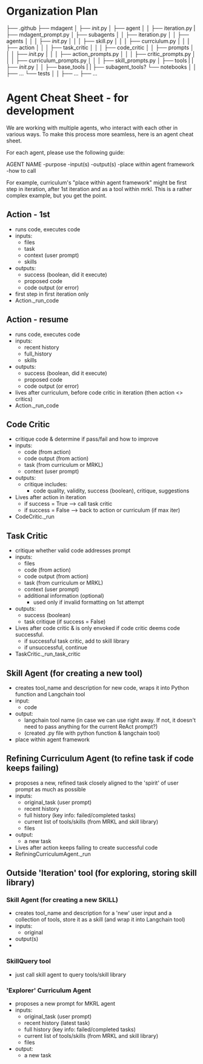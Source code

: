 # Organization Plan
├── .github
├── mdagent
│   ├── _init_.py
│   ├── agent
│   │   ├── iteration.py
|   ├── mdagent_prompt.py
│   ├── subagents 
│   │   ├── iteration.py
│   │   ├── agents
│   │   │   ├── _init_.py
│   │   │   ├── skill.py
│   │   │   ├── currciulum.py
│   │   │   ├── action
│   │   │   ├── task_critic
│   │   │   ├── code_critic
│   │   ├── prompts
│   │   │   ├── _init_.py
│   │   │   ├── action_prompts.py
│   │   │   ├── critic_prompts.py
│   │   │   ├── curriculum_prompts.py
│   │   │   ├── skill_prompts.py
│   ├── tools
|   |   ├── _init_.py
│   │   ├── base_tools
|   |   ├── subagent_tools?
└── notebooks
│   │   ├── ...
└── tests
│   │   ├── ...
├── ...


# Agent Cheat Sheet - for development

We are working with multiple agents, who interact with each other in various ways. To make this process more seamless, here is an agent cheat sheet. 

For each agent, please use the following guide:

AGENT NAME
-purpose
-input(s)
-output(s)
-place within agent framework
-how to call

For example, curriculum's "place within agent framework" might be first step in iteration, after 1st iteration and as a tool within mrkl. This is a rather complex example, but you get the point. 

## Action - 1st
- runs code, executes code
- inputs:
    - files
    - task
    - context (user prompt)
    - skills
- outputs:
    - success (boolean, did it execute)
    - proposed code
    - code output (or error)
- first step in first iteration only
- Action._run_code

## Action - resume
- runs code, executes code
- inputs:
    - recent history
    - full_history
    - skills
- outputs:
    - success (boolean, did it execute)
    - proposed code
    - code output (or error)
- lives after curriculum, before code critic in iteration (then action <> critics)
- Action._run_code

## Code Critic
- critique code & determine if pass/fail and how to improve
- inputs:
    - code (from action)
    - code output (from action)
    - task (from curriculum or MRKL)
    - context (user prompt)
- outputs:
    - critique includes: 
        - code quality, validity, success (boolean), critique, suggestions
- Lives after action in iteration
    - if success = True --> call task critic
    - if success = False --> back to action or curriculum (if max iter)
- CodeCritic._run

## Task Critic
- critique whether valid code addresses prompt
- inputs:
    - files
    - code (from action)
    - code output (from action)
    - task (from curriculum or MRKL)
    - context (user prompt)
    - additional information (optional) 
        - used only if invalid formatting on 1st attempt
- outputs:
    - success (boolean) 
    - task critique (if success = False)
- Lives after code critic & is only envoked if code critic deems code successful. 
    - if successful task critic, add to skill library
    - if unsuccessful, continue
- TaskCritic._run_task_critic

## Skill Agent (for creating a new tool)
- creates tool_name and description for new code, wraps it into Python function and Langchain tool
- input: 
    - code
- output:
    - langchain tool name (in case we can use right away. If not, it doesn't need to pass anything for the current ReAct prompt?)
    - (created .py file with python function & langchain tool)
- place within agent framework

## Refining Curriculum Agent (to refine task if code keeps failing)
- proposes a new, refined task closely aligned to the 'spirit' of user prompt as much as possible
- inputs:
    - original_task (user prompt)
    - recent history
    - full history (key info: failed/completed tasks)
    - current list of tools/skills (from MRKL and skill library)
    - files
- output:
    - a new task
- Lives after action keeps failing to create successful code
- RefiningCurriculumAgent._run


## Outside 'Iteration' tool (for exploring, storing skill library)

### Skill Agent (for creating a new SKILL)
- creates tool_name and description for a 'new' user input and a collection of tools, store it as a skill (and wrap it into Langchain tool)
- inputs:
    - original
- output(s)
- 

### SkillQuery tool
- just call skill agent to query tools/skill library

### 'Explorer' Curriculum Agent
- proposes a new prompt for MKRL agent
- inputs:
    - original_task (user prompt)
    - recent history (latest task)
    - full history (key info: failed/completed tasks)
    - current list of tools/skills (from MRKL and skill library)
    - files
- output:
    - a new task
